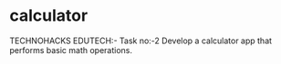 # calculator
TECHNOHACKS EDUTECH:- Task no:-2 Develop a calculator app that performs basic math operations.
